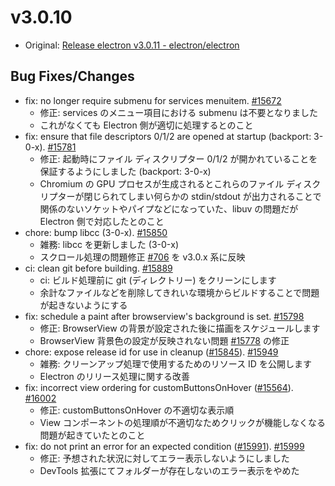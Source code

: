# v3.0.10

* Original: [Release electron v3.0.11 - electron/electron](https://github.com/electron/electron/releases/tag/v3.0.11)

## Bug Fixes/Changes

* fix: no longer require submenu for services menuitem. [#15672](https://github.com/electron/electron/pull/15672)
  * 修正: services のメニュー項目における submenu は不要となりました
  * これがなくても Electron 側が適切に処理するとのこと
* fix: ensure that file descriptors 0/1/2 are opened at startup (backport: 3-0-x). [#15781](https://github.com/electron/electron/pull/15781)
  * 修正: 起動時にファイル ディスクリプター 0/1/2 が開かれていることを保証するようにしました (backport: 3-0-x)
  * Chromium の GPU プロセスが生成されるとこれらのファイル ディスクリプターが閉じられてしまい何らかの stdin/stdout が出力されることで関係のないソケットやパイプなどになっていた、libuv の問題だが Electron 側で対応したとのこと
* chore: bump libcc (3-0-x). [#15850](https://github.com/electron/electron/pull/15850)
  * 雑務: libcc を更新しました (3-0-x)
  * スクロール処理の問題修正 [#706](https://github.com/electron/libchromiumcontent/pull/706) を v3.0.x 系に反映
* ci: clean git before building. [#15889](https://github.com/electron/electron/pull/15889)
  * ci: ビルド処理前に git (ディレクトリー) をクリーンにします
  * 余計なファイルなどを削除してきれいな環境からビルドすることで問題が起きないようにする
* fix: schedule a paint after browserview's background is set. [#15798](https://github.com/electron/electron/pull/15798)
  * 修正: BrowserView の背景が設定された後に描画をスケジュールします
  * BrowserView 背景色の設定が反映されない問題 [#15778](https://github.com/electron/electron/issues/15778) の修正
* chore: expose release id for use in cleanup ([#15845](https://github.com/electron/electron/pull/15845)). [#15949](https://github.com/electron/electron/pull/15949)
  * 雑務: クリーンアップ処理で使用するためのリソース ID を公開します
  * Electron のリリース処理に関する改善
* fix: incorrect view ordering for customButtonsOnHover ([#15564](https://github.com/electron/electron/pull/15564)). [#16002](https://github.com/electron/electron/pull/16002)
  * 修正: customButtonsOnHover の不適切な表示順
  * View コンポーネントの処理順が不適切なためクリックが機能しなくなる問題が起きていたとのこと
* fix: do not print an error for an expected condition ([#15991](https://github.com/electron/electron/pull/15991)). [#15999](https://github.com/electron/electron/pull/15999)
  * 修正: 予想された状況に対してエラー表示しないようにしました
  * DevTools 拡張にてフォルダーが存在しないのエラー表示をやめた
